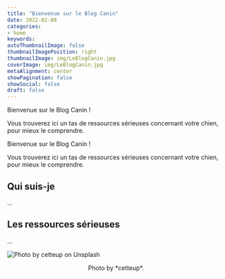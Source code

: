 ```yaml
---
title: "Bienvenue sur le Blog Canin"
date: 2022-02-08
categories:
- home
keywords:
autoThumbnailImage: false
thumbnailImagePosition: right
thumbnailImage: img/LeBlogCanin.jpg
coverImage: img/LeBlogCanin.jpg
metaAlignment: center
showPagination: false
showSocial: false
draft: false
---
```


Bienvenue sur le Blog Canin !

Vous trouverez ici un tas de ressources sérieuses concernant votre chien, pour mieux le comprendre.

<!--more-->

Bienvenue sur le Blog Canin !

Vous trouverez ici un tas de ressources sérieuses concernant votre chien, pour mieux le comprendre.

## Qui suis-je
...

## Les ressources sérieuses
...

![Photo by cetteup on Unsplash](http://static.vergnol.eu/img/welcome-it.jpg)

<center>
Photo by *cetteup*.
</center>
